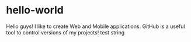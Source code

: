 # hello-world

Hello guys!
I like to create Web and Mobile applications. GitHub is a useful tool to control versions of my projects!
test string
